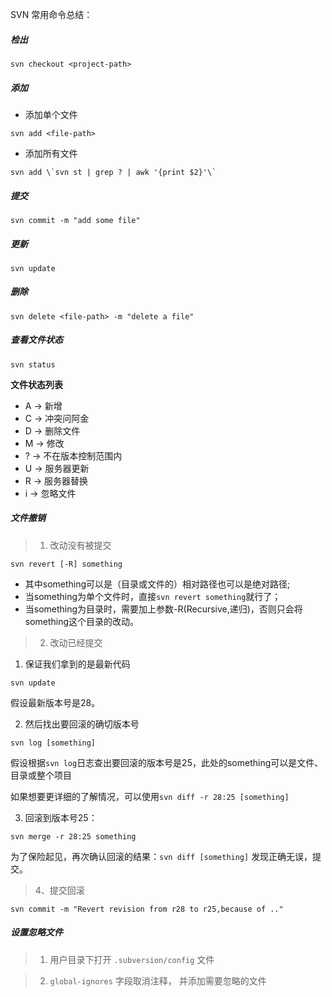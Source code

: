 
SVN 常用命令总结：

##### 检出
```shell
svn checkout <project-path>
```

##### 添加

- 添加单个文件

```shell
svn add <file-path>
```

- 添加所有文件
```shell
svn add \`svn st | grep ? | awk '{print $2}'\`
```

##### 提交
```shell
svn commit -m "add some file"
```

##### 更新
```shell
svn update
```

##### 删除
```shell
svn delete <file-path> -m "delete a file"
```

##### 查看文件状态
```shell
svn status
```

**文件状态列表**
- A  ->  新增
- C  ->  冲突问阿金
- D  ->  删除文件
- M  ->  修改
- ?  ->  不在版本控制范围内
- U  ->  服务器更新
- R  ->  服务器替换
- i  ->  忽略文件


##### 文件撤销

> 1. 改动没有被提交

```shell
svn revert [-R] something
```
- 其中something可以是（目录或文件的）相对路径也可以是绝对路径;
- 当something为单个文件时，直接`svn revert something`就行了；
- 当something为目录时，需要加上参数-R(Recursive,递归)，否则只会将something这个目录的改动。


> 2. 改动已经提交

1. 保证我们拿到的是最新代码
```shell
svn update
```

假设最新版本号是28。

2. 然后找出要回滚的确切版本号

```shell
svn log [something]
```

假设根据`svn log`日志查出要回滚的版本号是25，此处的something可以是文件、目录或整个项目

如果想要更详细的了解情况，可以使用`svn diff -r 28:25 [something]`

3. 回滚到版本号25：

```shell
svn merge -r 28:25 something
```

为了保险起见，再次确认回滚的结果：`svn diff [something]` 发现正确无误，提交。

> 4、提交回滚
```shell
svn commit -m "Revert revision from r28 to r25,because of .."
```

##### 设置忽略文件

> 1. 用户目录下打开 `.subversion/config` 文件

> 2. `global-ignores` 字段取消注释， 并添加需要忽略的文件

